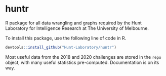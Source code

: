 # huntr

R package for all data wrangling and graphs required by the Hunt Laboratory for Intelligence Research at The University of Melbourne.

To install this package, use the following line of code in R.

```R
devtools::install_github("Hunt-Laboratory/huntr")
```

Most useful data from the 2018 and 2020 challenges are stored in the `repo` object, with many useful statistics pre-computed. Documentation is on its way.